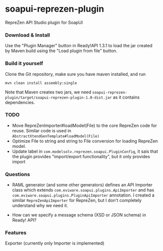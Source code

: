 # soapui-reprezen-plugin
RepreZen API Studio plugin for SoapUI

### Download & Install

Use the "Plugin Manager" button in Ready!API 1.3.1 to load the jar created by Maven build using the "Load plugin from file" button. 

### Build it yourself

Clone the Git repository, make sure you have maven installed, and run

```
mvn clean install assembly:single
```
Note that Maven creates two jars, we need `soapui-reprezen-plugin/target/soapui-reprezen-plugin-1.0-dist.jar` as it contains dependencies.

### TODO
* Move RepreZenImporter#loadModel(File) to the core RepreZen code for reuse. Similar code is used in `AbstractXtendGenTemplate#loadModel(File)`
* Optimize File to string and string to File conversion for loading RepreZen model. 
* Update label in `com.modelsolv.reprezen.soapui.PluginConfig`, it sais that the plugin provides "import/export functionality", but it only provides import

### Questions
* RAML generator (and some other generators) defines an API Importer class which extends  `com.eviware.soapui.plugins.ApiImporter` and has `com.eviware.soapui.plugins.PluginApiImporter` annotation. I created a similar `RepreZenApiImporter` for RepreZen, but I don't completely understand why we need it.

* How can we specify a message schema (XSD or JSON schema) in Ready! API?

### Features
Exporter (currently only Importer is implemented)

